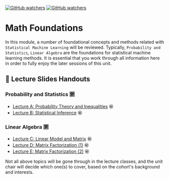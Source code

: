 [![GitHub watchers](https://img.shields.io/badge/tulip--lab-Statistical--Machine--Learning-brightgreen)](../README.md)
[![GitHub watchers](https://img.shields.io/badge/Module-Foundations-orange)](README.md)

# Math Foundations

In this module, a number of foundational concepts and methods related with `Statistical Machine Learning` will be reviewed. Typically, `Probability and Statistics`, `Linear Algebra` are the foundations for statistical machine learning methods. It is essential that you work through all information here in order to fully enjoy the later sessions of this unit. 

## :notebook_with_decorative_cover: Lecture Slides Handouts

### Probability and Statistics :u7981:

- [Lecture A: Probability Theory and Inequalities](https://github.com/tulip-lab/handouts/blob/main/Prob/FLIP09.pdf) :secret:
- [Lecture B: Statistical Inference](https://github.com/tulip-lab/handouts/blob/main/Prob/FLIP10.pdf) :secret:

### Linear Algebra :u7981:

- [Lecture C: Linear Model and Matrix](https://github.com/tulip-lab/handouts/blob/main/LinearAlgebra/FLIP01.pdf) :secret:
- [Lecture D: Matrix Factorization (1)](https://github.com/tulip-lab/handouts/blob/main/LinearAlgebra/FLIP02.pdf) :secret:
- [Lecture E: Matrix Factorization (2)](https://github.com/tulip-lab/handouts/blob/main/LinearAlgebra/FLIP03.pdf) :secret:
 

Not all above topics will be gone through in the lecture classes, and the unit chair will decide which one(s) to cover, based on the cohort's background and interests. 